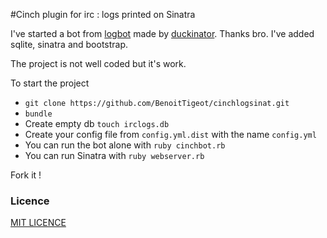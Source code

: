 #Cinch plugin for irc : logs printed on Sinatra

I've started a bot from [logbot](https://github.com/duckinator/logbot) made by [duckinator](https://github.com/duckinator). Thanks bro. 
I've added sqlite, sinatra and bootstrap. 

The project is not well coded but it's work. 

To start the project
 * `git clone https://github.com/BenoitTigeot/cinchlogsinat.git`
 * `bundle`
 * Create empty db `touch irclogs.db`
 * Create your config file from `config.yml.dist` with the name `config.yml`
 * You can run the bot alone with `ruby cinchbot.rb`
 * You can run Sinatra with `ruby webserver.rb`

Fork it ! 

### Licence

[MIT LICENCE](http://www.opensource.org/licenses/mit-license)
